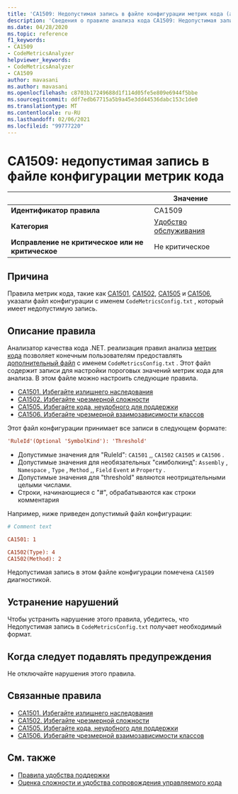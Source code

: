 ```yaml
---
title: 'CA1509: Недопустимая запись в файле конфигурации метрик кода (анализ кода)'
description: 'Сведения о правиле анализа кода CA1509: Недопустимая запись в файле конфигурации метрик кода'
ms.date: 04/28/2020
ms.topic: reference
f1_keywords:
- CA1509
- CodeMetricsAnalyzer
helpviewer_keywords:
- CodeMetricsAnalyzer
- CA1509
author: mavasani
ms.author: mavasani
ms.openlocfilehash: c8703b17249688d1f114d05fe5e809e6944f5bbe
ms.sourcegitcommit: ddf7edb67715a5b9a45e3dd44536dabc153c1de0
ms.translationtype: MT
ms.contentlocale: ru-RU
ms.lasthandoff: 02/06/2021
ms.locfileid: "99777220"
---
```

# <a name="ca1509-invalid-entry-in-code-metrics-configuration-file"></a>CA1509: недопустимая запись в файле конфигурации метрик кода

| | Значение |
|-|-|
| **Идентификатор правила** |CA1509|
| **Категория** |[Удобство обслуживания](maintainability-warnings.md)|
| **Исправление не критическое или не критическое** |Не критическое|

## <a name="cause"></a>Причина

Правила метрик кода, такие как [CA1501](ca1501.md), [CA1502](ca1502.md), [CA1505](ca1505.md) и [CA1506](ca1506.md), указали файл конфигурации с именем `CodeMetricsConfig.txt` , который имеет недопустимую запись.

## <a name="rule-description"></a>Описание правила

Анализатор качества кода .NET. реализация правил анализа [метрик кода](/visualstudio/code-quality/code-metrics-values) позволяет конечным пользователям предоставлять [дополнительный файл](https://github.com/dotnet/roslyn/blob/release/dev16.6/docs/analyzers/Using%20Additional%20Files.md) с именем `CodeMetricsConfig.txt` . Этот файл содержит записи для настройки пороговых значений метрик кода для анализа. В этом файле можно настроить следующие правила.

- [CA1501. Избегайте излишнего наследования](ca1501.md)
- [CA1502. Избегайте чрезмерной сложности](ca1502.md)
- [CA1505. Избегайте кода, неудобного для поддержки](ca1505.md)
- [CA1506. Избегайте чрезмерной взаимозависимости классов](ca1506.md)

Этот файл конфигурации принимает все записи в следующем формате:

```ini
'RuleId'(Optional 'SymbolKind'): 'Threshold'
```

- Допустимые значения для "RuleId": `CA1501` ,, `CA1502` `CA1505` и `CA1506` .
- Допустимые значения для необязательных "симболкинд": `Assembly` , `Namespace` , `Type` , `Method` ,, `Field` `Event` и `Property` .
- Допустимые значения для "threshold" являются неотрицательными целыми числами.
- Строки, начинающиеся с "#", обрабатываются как строки комментария

Например, ниже приведен допустимый файл конфигурации:

```ini
# Comment text

CA1501: 1

CA1502(Type): 4
CA1502(Method): 2
```

Недопустимая запись в этом файле конфигурации помечена `CA1509` диагностикой.

## <a name="how-to-fix-violations"></a>Устранение нарушений

Чтобы устранить нарушение этого правила, убедитесь, что Недопустимая запись в `CodeMetricsConfig.txt` получает необходимый формат.

## <a name="when-to-suppress-warnings"></a>Когда следует подавлять предупреждения

Не отключайте нарушения этого правила.

## <a name="related-rules"></a>Связанные правила

- [CA1501. Избегайте излишнего наследования](ca1501.md)
- [CA1502. Избегайте чрезмерной сложности](ca1502.md)
- [CA1505. Избегайте кода, неудобного для поддержки](ca1505.md)
- [CA1506. Избегайте чрезмерной взаимозависимости классов](ca1506.md)

## <a name="see-also"></a>См. также

- [Правила удобства поддержки](maintainability-warnings.md)
- [Оценка сложности и удобства сопровождения управляемого кода](/visualstudio/code-quality/code-metrics-values)
